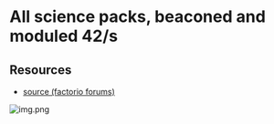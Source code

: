 # All science packs, beaconed and moduled 42/s

## Resources

- [source (factorio forums)](https://forums.factorio.com/viewtopic.php?t=105816)

![img.png](img.png)